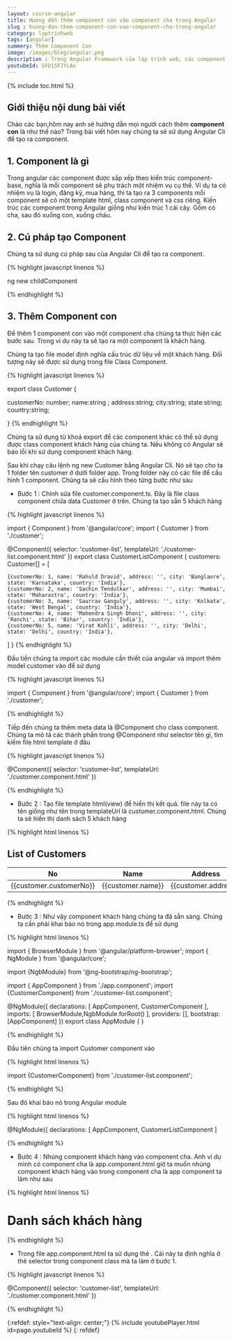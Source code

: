 ```yaml
---
layout: course-angular
title: Hướng dẫn thêm component con vào component cha trong Angular  
slug : huong-dan-them-component-con-vao-component-cha-trong-angular
category: laptrinhweb
tags: [angular]
summery: Thêm Component Con   
image: /images/blog/angular.png
description : Trong Angular Framework của lập trình web, các component được sắp xếp theo lối kiến trúc component base, giống như dạng cây gồm cha, con và cháu. Bài viết sẽ lần lượt trình bày để giúp người đọc hiểu được Component trong Angular là gì? Sau đó cùng tìm hiểu về cách thực hiện cú pháp để tạo ra Component cũng như hướng dẫn các bước thao tác để thêm Component con vào một Component cha. Bài viết kèm theo những ví dụ minh hoạ cho các bước làm sẽ giúp bạn nắm được kĩ thuật này và áp dụng được vào thực hiện trong các dự án Angular.
youtubeId: 5FD1SFJYLAo
---
```


{% include toc.html %}

## **Giới thiệu nội dung bài viết**

Chào các bạn,hôm nay anh sẽ hướng dẫn mọi người cách thêm <b>component con</b> là như thế nào? Trong bài viết hôm nay chúng ta sẽ sử dụng Angular Cli để tạo ra component.

## **1. Component là gì**

Trong angular các component được sắp xếp theo kiến trúc component-base, nghĩa là mỗi component sẽ phụ trách một nhiệm vụ cụ thể. Ví dụ ta có nhiệm vụ là login, đăng ký, mua hàng, thì ta tạo ra 3 components mỗi component sẽ có một template html, class component và css riêng. Kiến trúc các component trong Angular giống như kiến trúc 1 cái cây. Gồm có cha, sau đó xuống con, xuống cháu.

## **2. Cú pháp tạo Component**

Chúng ta sử dụng cú pháp sau của Angular Cli để tạo ra component.

{% highlight javascript  linenos %}

ng new childComponent

{% endhighlight %}

## **3. Thêm Component con**

Để thêm 1 component con vào một component cha chúng ta thực hiện các bước sau. Trong ví dụ này ta sẽ tạo ra một component là khách hàng.

Chúng ta tạo file model định nghĩa cấu trúc dữ liệu về một khách hàng. Đối tượng này sẽ được sử dụng trong file Class Component.

{% highlight javascript  linenos %}

export class Customer {
 
  customerNo: number;
  name:string ;
  address:string;
  city:string;
  state:string;
  country:string;
 
}
{% endhighlight %}

Chúng ta sử dụng từ khoá export để các component khác có thể sử dụng được class component khách hàng của chúng ta. Nếu không có Angular sẽ báo lỗi khi sử dụng component khách hàng.

Sau khi chạy câu lệnh ng new Customer bằng Angular Cli. Nó sẽ tạo cho ta 1 folder tên customer ở dưới folder app. Trong folder này có các file để cấu hình 1 component. Chúng ta sẽ cấu hình theo từng bước như sau

- Bước 1 : Chỉnh sửa file customer.component.ts. Đây là file class component chứa data Customer ở trên. Chúng ta tạo sẳn 5 khách hàng

{% highlight javascript  linenos %}

import { Component } from '@angular/core';
import { Customer } from './customer';
 
@Component({
  selector: 'customer-list',
  templateUrl: './customer-list.component.html'
})
export class CustomerListComponent
{
  customers: Customer[] = [
 
    {customerNo: 1, name: 'Rahuld Dravid', address: '', city: 'Banglaore', state: 'Karnataka', country: 'India'},
    {customerNo: 2, name: 'Sachin Tendulkar', address: '', city: 'Mumbai', state: 'Maharastra', country: 'India'},
    {customerNo: 3, name: 'Saurrav Ganguly', address: '', city: 'Kolkata', state: 'West Bengal', country: 'India'},
    {customerNo: 4, name: 'Mahendra Singh Dhoni', address: '', city: 'Ranchi', state: 'Bihar', country: 'India'},
    {customerNo: 5, name: 'Virat Kohli', address: '', city: 'Delhi', state: 'Delhi', country: 'India'},
 
  ]
}
{% endhighlight %}

Đầu tiền chúng ta import các module cần thiết của angular và import thêm model customer vào để sử dụng

{% highlight javascript  linenos %}

import { Component } from '@angular/core';
import { Customer } from './customer'; 

{% endhighlight %}

Tiếp đến chúng ta thêm meta data là @Component cho class component. Chúng ta mô tả các thành phần trong @Component như selector tên gì, tìm kiếm file html template ở đâu

{% highlight javascript  linenos %}

@Component({
  selector: 'customer-list',
  templateUrl: './customer.component.html'
})

{% endhighlight %}

- Bước 2 : Tạo file template html(view) để hiển thị kết quả. file này ta có tên giống như tên trong templateUrl là customer.component.html. Chúng ta sẽ hiển thị danh sách 5 khách hàng

{% highlight html  linenos %}

<h2>List of Customers</h2>
 
<table class='table'>
  <thead>
    <tr>
      <th>No</th>
      <th>Name</th>
      <th>Address</th>
      <th>City</th>
      <th>State</th>
    </tr>
  </thead>
  <tbody>
    <tr *ngFor="let customer of customers;">
      <td>{{customer.customerNo}}</td>
      <td>{{customer.name}}</td>
      <td>{{customer.address}}</td>
      <td>{{customer.city}}</td>
      <td>{{customer.state}}</td>
    </tr>
  </tbody>
</table>

{% endhighlight %}

- Bước 3 : Như vậy component khách hàng chúng ta đã sẵn sàng. Chúng ta cần phải khai báo nó trong app.module.ts để sử dụng

{% highlight html  linenos %}

import { BrowserModule } from '@angular/platform-browser';
import { NgModule } from '@angular/core';
 
import {NgbModule} from '@ng-bootstrap/ng-bootstrap';
 
import { AppComponent } from './app.component';
import {CustomerComponent} from './customer-list.component';
 
@NgModule({
  declarations: [
    AppComponent, CustomerComponent
  ],
  imports: [
    BrowserModule,NgbModule.forRoot()
  ],
  providers: [],
  bootstrap: [AppComponent]
})
export class AppModule { }

{% endhighlight %}

Đầu tiên chúng ta import Customer component vào 

{% highlight html  linenos %}

import {CustomerComponent} from './customer-list.component';

{% endhighlight %}

Sau đó khai báo nó trong Angular module

{% highlight html  linenos %}

@NgModule({
declarations: [
   AppComponent, CustomerListComponent
]

{% endhighlight %}

- Bước 4 : Nhúng component khách hàng vào component cha. Anh ví dụ mình có component cha là app.component.html giờ ta muốn nhúng component khách hàng vào trong component cha là app component ta làm như sau

{% highlight html  linenos %}

<h1>Danh sách khách hàng </h1>
 
<customer-list></customer-list>

{% endhighlight %}

- Trong file app.component.html ta sử dụng thẻ <customer-list>. Cái này ta định nghĩa ở thẻ selector trong component class mà ta làm ở bước 1.

{% highlight javascript  linenos %}

@Component({
  selector: 'customer-list',
  templateUrl: './customer.component.html'
})

{% endhighlight %}


{:refdef: style="text-align: center;"}
{% include youtubePlayer.html id=page.youtubeId %}
{: refdef}
























